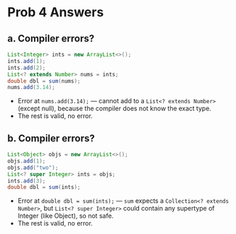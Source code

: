 # Prob 4 Answers

## a. Compiler errors?
```java
List<Integer> ints = new ArrayList<>();
ints.add(1);
ints.add(2);
List<? extends Number> nums = ints;
double dbl = sum(nums);
nums.add(3.14);
```
- Error at `nums.add(3.14);` — cannot add to a `List<? extends Number>` (except null), because the compiler does not know the exact type.
- The rest is valid, no error.

## b. Compiler errors?
```java
List<Object> objs = new ArrayList<>();
objs.add(1);
objs.add("two");
List<? super Integer> ints = objs;
ints.add(3);
double dbl = sum(ints);
```
- Error at `double dbl = sum(ints);` — `sum` expects a `Collection<? extends Number>`, but `List<? super Integer>` could contain any supertype of Integer (like Object), so not safe.
- The rest is valid, no error.
